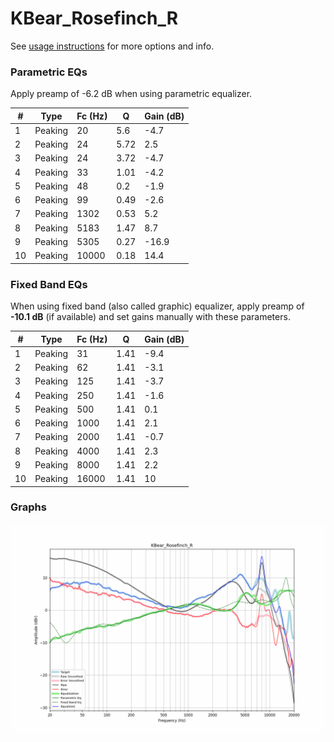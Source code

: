 # KBear_Rosefinch_R
See [usage instructions](https://github.com/jaakkopasanen/AutoEq#usage) for more options and info.

### Parametric EQs
Apply preamp of -6.2 dB when using parametric equalizer.

|   # | Type    |   Fc (Hz) |    Q |   Gain (dB) |
|-----|---------|-----------|------|-------------|
|   1 | Peaking |        20 | 5.6  |        -4.7 |
|   2 | Peaking |        24 | 5.72 |         2.5 |
|   3 | Peaking |        24 | 3.72 |        -4.7 |
|   4 | Peaking |        33 | 1.01 |        -4.2 |
|   5 | Peaking |        48 | 0.2  |        -1.9 |
|   6 | Peaking |        99 | 0.49 |        -2.6 |
|   7 | Peaking |      1302 | 0.53 |         5.2 |
|   8 | Peaking |      5183 | 1.47 |         8.7 |
|   9 | Peaking |      5305 | 0.27 |       -16.9 |
|  10 | Peaking |     10000 | 0.18 |        14.4 |

### Fixed Band EQs
When using fixed band (also called graphic) equalizer, apply preamp of **-10.1 dB** (if available) and set gains manually with these parameters.

|   # | Type    |   Fc (Hz) |    Q |   Gain (dB) |
|-----|---------|-----------|------|-------------|
|   1 | Peaking |        31 | 1.41 |        -9.4 |
|   2 | Peaking |        62 | 1.41 |        -3.1 |
|   3 | Peaking |       125 | 1.41 |        -3.7 |
|   4 | Peaking |       250 | 1.41 |        -1.6 |
|   5 | Peaking |       500 | 1.41 |         0.1 |
|   6 | Peaking |      1000 | 1.41 |         2.1 |
|   7 | Peaking |      2000 | 1.41 |        -0.7 |
|   8 | Peaking |      4000 | 1.41 |         2.3 |
|   9 | Peaking |      8000 | 1.41 |         2.2 |
|  10 | Peaking |     16000 | 1.41 |        10   |

### Graphs
![](./KBear_Rosefinch_R.png)
